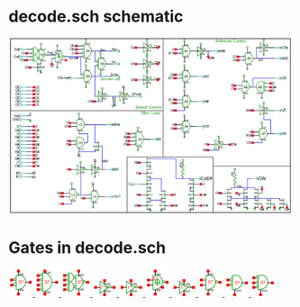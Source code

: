 # decode.sch schematic
![decode.sch](decode.png)
# Gates in decode.sch
[ ![nor.sym](../sym/nor.png) ](nor.html)
[ ![nor4.sym](../sym/nor4.png) ](nor4.html)
[ ![nandor.sym](../sym/nandor.png) ](nandor.html)
[ ![cnot.sym](../sym/cnot.png) ](cnot.html)
[ ![not.sym](../sym/not.png) ](not.html)
[ ![xnor.sym](../sym/xnor.png) ](xnor.html)
[ ![notp.sym](../sym/notp.png) ](notp.html)
[ ![nand.sym](../sym/nand.png) ](nand.html)
[ ![norod.sym](../sym/norod.png) ](norod.html)
[ ![nor3od.sym](../sym/nor3od.png) ](nor3od.html)
